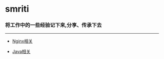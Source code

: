 smriti
======
### 将工作中的一些经验记下来,分享、传承下去
---

- [Nginx相关](nginx/README.md)

- [Java相关](java/README.md)
